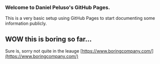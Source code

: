 ### Welcome to Daniel Peluso's GitHub Pages.
This is a very basic setup using GitHub Pages to start documenting some information publicly.

## WOW this is boring so far...
Sure is, sorry not quite in the leauge [https://www.boringcompany.com/](https://www.boringcompany.com/)